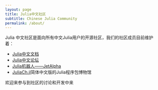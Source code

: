 ```yaml
---
layout: page
title: Julia中文社区
subtitle: Chinese Julia Community
permalink: /about/
---
```


Julia 中文社区是面向所有中文Julia用户的开源社区，我们的社区成员目前维护着：

- [Julia中文文档](https://github.com/JuliaCN/julia_zh_cn)
- [Julia中文论坛](http://julia.org.cn/)
- [Julia机器人——JetAlpha](https://github.com/KDr2/JetAlpha.jl)
- [JuliaCh.jl](https://github.com/Roger-luo/JuliaCh.jl)简体中文版的Julia程序包博物馆


欢迎来参与到社区的讨论和开发中来